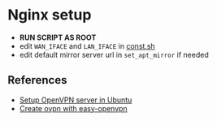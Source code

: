 # Nginx setup

- **RUN SCRIPT AS ROOT**
- edit `WAN_IFACE` and `LAN_IFACE` in [const.sh](./const.sh)
- edit default mirror server url in `set_apt_mirror` if needed

## References

- [Setup OpenVPN server in Ubuntu](https://dejavuqa.tistory.com/243)
- [Create ovpn with easy-openvpn](https://discourse.ubuntu.com/t/generate-client-ovpn-file/19954)
